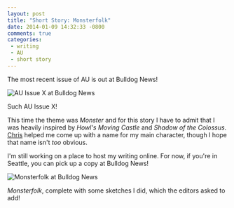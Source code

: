 ```yaml
---
layout: post
title: "Short Story: Monsterfolk"
date: 2014-01-09 14:32:33 -0800
comments: true
categories: 
 - writing
 - AU
 - short story
---
```


The most recent issue of AU is out at Bulldog News!

<img class="book-cover" src="{{ root_url}}/images/monsterfolk1.jpg" alt="AU Issue X at Bulldog News"/>
<p class="caption">Such AU Issue X!</p>

This time the theme was *Monster* and for this story I have to admit that I was heavily inspired by *Howl's Moving Castle* and *Shadow of the Colossus*. <a href="https://twitter.com/couch_crusader">Chris</a> helped me come up with a name for my main character, though I hope that name isn't *too* obvious.

I'm still working on a place to host my writing online. For now, if you're in Seattle, you can pick up a copy at Bulldog News!

<img class="book-cover" src="{{ root_url}}/images/monsterfolk2.jpg" alt="Monsterfolk at Bulldog News"/>
<p class="caption"><em>Monsterfolk</em>, complete with some sketches I did, which the editors asked to add!</p>

